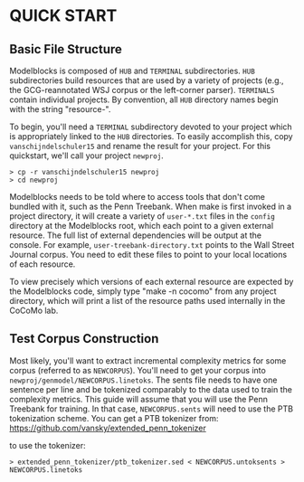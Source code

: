 QUICK START
===========

Basic File Structure
--------------------
Modelblocks is composed of `HUB` and `TERMINAL` subdirectories.
`HUB` subdirectories build resources that are used by a variety of
projects (e.g., the GCG-reannotated WSJ corpus or the left-corner
parser). `TERMINALS` contain individual projects. By convention,
all `HUB` directory names begin with the string "resource-".

To begin, you'll need a `TERMINAL` subdirectory devoted to your project
which is appropriately linked to the `HUB` directories. To easily
accomplish this, copy `vanschijndelschuler15` and rename the result
for your project. For this quickstart, we'll call your project
`newproj`.

    > cp -r vanschijndelschuler15 newproj
    > cd newproj

Modelblocks needs to be told where to access tools that don't come
bundled with it, such as the Penn Treebank. When make is first invoked
in a project directory, it will create a variety of `user-*.txt` files 
in the `config` directory at the Modelblocks root, which each point to 
a given external resource. The full list of external dependencies will 
be output at the console. For example, `user-treebank-directory.txt` 
points to the Wall Street Journal corpus. You need to edit these files 
to point to your local locations of each resource.

To view precisely which versions of each external resource are expected
by the Modelblocks code, simply type "make -n cocomo" from any project
directory, which will print a list of the resource paths used internally
in the CoCoMo lab.

Test Corpus Construction
------------------------
Most likely, you'll want to extract incremental complexity metrics
for some corpus (referred to as `NEWCORPUS`). You'll need to get your
corpus into `newproj/genmodel/NEWCORPUS.linetoks`. The sents file needs
to have one sentence per line and be tokenized comparably to the
data used to train the complexity metrics. This guide will assume
that you will use the Penn Treebank for training. In that case,
`NEWCORPUS.sents` will need to use the PTB tokenization scheme.
You can get a PTB tokenizer from:
https://github.com/vansky/extended_penn_tokenizer

to use the tokenizer:

    > extended_penn_tokenizer/ptb_tokenizer.sed < NEWCORPUS.untoksents > NEWCORPUS.linetoks


